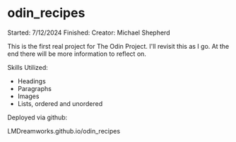 # odin_recipes

Started: 7/12/2024
Finished: 
Creator: Michael Shepherd

This is the first real project for The Odin Project.  I'll revisit this as I go.
At the end there will be more information to reflect on.

Skills Utilized:
- Headings
- Paragraphs
- Images
- Lists, ordered and unordered

Deployed via github:

LMDreamworks.github.io/odin_recipes
